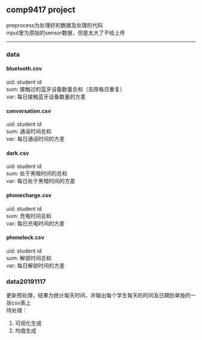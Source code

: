 ## comp9417 project
preprocess为处理好的数据及处理的代码  
input里为原始的sensor数据，但是太大了不给上传  
*** 
### data
#### bluetooth.csv  
uid: student id  
sum: 接触过的蓝牙设备数量总和（去除每日重复）  
var: 每日接触蓝牙设备数量的方差
#### conversation.csv
uid: student id  
sum: 通话时间总和   
var: 每日通话时间的方差  
#### dark.csv
uid: student id  
sum: 处于黑暗时间的总和  
var: 每日处于黑暗时间的方差  
#### phonecharge.csv
uid: student id  
sum: 充电时间总和  
var: 每日充电时间的方差  
#### phonelock.csv
uid: student id  
sum: 解锁时间总和  
var: 每日解锁时间的方差  

### data20191117
更新预处理，结果为统计每天时间，并输出每个学生每天的时间及日期到单独的一张csv表上  
待处理：  
1. 可视化生成
2. 均值生成
